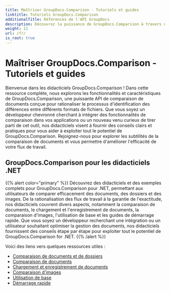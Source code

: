```yaml
---
title: Maîtriser GroupDocs.Comparison - Tutoriels et guides
linktitle: Tutoriels GroupDocs.Comparison
additionalTitle: Références de l'API GroupDocs
description: Découvrez la puissance de GroupDocs.Comparison à travers nos tutoriels ! Apprenez à intégrer et à utiliser cette API pour une comparaison efficace des documents.
weight: 11
url: /fr/
is_root: true
---
```


# Maîtriser GroupDocs.Comparison - Tutoriels et guides


Bienvenue dans les didacticiels GroupDocs.Comparison ! Dans cette ressource complète, nous explorons les fonctionnalités et caractéristiques de GroupDocs.Comparison, une puissante API de comparaison de documents conçue pour rationaliser le processus d'identification des différences entre différents formats de fichiers. Que vous soyez un développeur chevronné cherchant à intégrer des fonctionnalités de comparaison dans vos applications ou un nouveau venu curieux de tirer parti de cet outil, nos didacticiels visent à fournir des conseils clairs et pratiques pour vous aider à exploiter tout le potentiel de GroupDocs.Comparison. Rejoignez-nous pour explorer les subtilités de la comparaison de documents et vous permettre d'améliorer l'efficacité de votre flux de travail.

## GroupDocs.Comparison pour les didacticiels .NET
{{% alert color="primary" %}}
Découvrez des didacticiels et des exemples complets pour GroupDocs.Comparison pour .NET, permettant aux utilisateurs de comparer efficacement des documents, des dossiers et des images. De la rationalisation des flux de travail à la garantie de l'exactitude, nos didacticiels couvrent divers aspects, notamment la comparaison de documents, le chargement et l'enregistrement de documents, la comparaison d'images, l'utilisation de base et les guides de démarrage rapide. Que vous soyez un développeur recherchant une intégration ou un utilisateur souhaitant optimiser la gestion des documents, nos didacticiels fournissent des conseils étape par étape pour exploiter tout le potentiel de GroupDocs.Comparison for .NET.
{{% /alert %}}

Voici des liens vers quelques ressources utiles :
 
- [Comparaison de documents et de dossiers](./net/documents-and-folder-comparison/)
- [Comparaison de documents](./net/document-comparison/)
- [Chargement et enregistrement de documents](./net/loading-and-saving-documents/)
- [Comparaison d'images](./net/image-comparison/)
- [Utilisation de base](./net/basic-usage/)
- [Démarrage rapide](./net/quick-start/)


